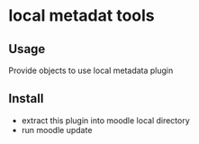 # local metadat tools
## Usage
Provide objects to use local metadata plugin
## Install
* extract this plugin into moodle local directory
* run moodle update
